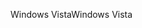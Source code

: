 <span data-ttu-id="497a0-101">Windows Vista</span><span class="sxs-lookup"><span data-stu-id="497a0-101">Windows Vista</span></span>